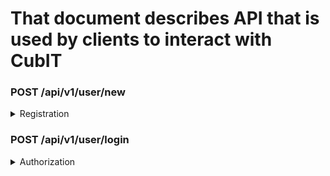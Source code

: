 # That document describes API that is used by clients to interact with CubIT

### POST /api/v1/user/new
<details>
<summary>Registration</summary>

#### Request body:
```
{
	“userFirstName”:  string,
	“userLastName”:   string,
	“email”:          string,
	“password”:       string
}
```

#### Example:
```
curl --location --request POST 'https://cub.it/api/v1/user/new' \
--header 'Content-Type: application/json' \
--data-raw '{
	“userFirstName”: “Axel”,
	 “userLastName”: “Slabos”,
	“email”: “template.email@gmail. com”,
	 “password”: “template_password”
}'
```

#### Response:
HTTP status code: 200
```
{
	"parameterName": "_csrf",
	"headerName": "X-CSRF-TOKEN",
	"token": "cabef633-3b34-45db-801f-d5b21b9e7bee",
	"userId" : "userdId"
}
```
</details>

### POST /api/v1/user/login
<details>
<summary>Authorization</summary>

#### Request body:
```
{
	“email”:          string,
	“password”:       string
}
```

#### Example:
	
```
curl --location --request POST 'https://cub.it/login' \
--header 'Content-Type: application/json' \
--data-raw '{
	“email”: “template.email@gmail. com”,
	“password”: “template_password”
}'
```

#### Response:
HTTP status code: 200
```
{
	"parameterName": "_csrf",
	"headerName": "X-CSRF-TOKEN",
	"token": "cabef633-3b34-45db-801f-d5b21b9e7bee",
	"userId" : "userdId"
}
```
</details>
